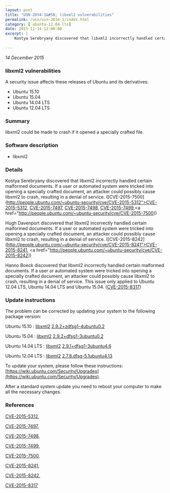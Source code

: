 ```yaml
---
layout: post
title: "USN-2834-1&#58; libxml2 vulnerabilities"
permalink: /usn/usn-2834-1/index.html
category: [ ubuntu-12.04-lts]
date: 2015-12-14 12:00:00
excerpt: |
    Kostya Serebryany discovered that libxml2 incorrectly handled certain malformed documents. If a user or automated system were tricked into opening a specially crafted document, an attacker could possibly cause libxml2 to crash, resulting in a denial of service. ([CVE-2015-7500](http://people.ubuntu.com/~ubuntu-security/cve/CVE-2015-5312">CVE-2015-5312</a>, <a href="http://people.ubuntu.com/~ubuntu-security/cve/CVE-2015-7497">CVE-2015-7497</a>, <a href="http://people.ubuntu.com/~ubuntu-security/cve/CVE-2015-7498">CVE-2015-7498</a>, <a href="http://people.ubuntu.com/~ubuntu-security/cve/CVE-2015-7499">CVE-2015-7499</a>,<a href="http://people.ubuntu.com/~ubuntu-security/cve/CVE-2015-7500))
    
--- 
```

 
 

*14 December 2015*

### libxml2 vulnerabilities

A security issue affects these releases of Ubuntu and its derivatives:

* Ubuntu 15.10
* Ubuntu 15.04
* Ubuntu 14.04 LTS
* Ubuntu 12.04 LTS

### Summary

libxml2 could be made to crash if it opened a specially crafted file. 

### Software description

* libxml2 

### Details

Kostya Serebryany discovered that libxml2 incorrectly handled certain malformed documents. If a user or automated system were tricked into opening a specially crafted document, an attacker could possibly cause libxml2 to crash, resulting in a denial of service. ([CVE-2015-7500](http://people.ubuntu.com/~ubuntu-security/cve/CVE-2015-5312">CVE-2015-5312</a>, <a href="http://people.ubuntu.com/~ubuntu-security/cve/CVE-2015-7497">CVE-2015-7497</a>, <a href="http://people.ubuntu.com/~ubuntu-security/cve/CVE-2015-7498">CVE-2015-7498</a>, <a href="http://people.ubuntu.com/~ubuntu-security/cve/CVE-2015-7499">CVE-2015-7499</a>,<a href="http://people.ubuntu.com/~ubuntu-security/cve/CVE-2015-7500))

Hugh Davenport discovered that libxml2 incorrectly handled certain malformed documents. If a user or automated system were tricked into opening a specially crafted document, an attacker could possibly cause libxml2 to crash, resulting in a denial of service. ([CVE-2015-8242](http://people.ubuntu.com/~ubuntu-security/cve/CVE-2015-8241">CVE-2015-8241</a>, <a href="http://people.ubuntu.com/~ubuntu-security/cve/CVE-2015-8242))

Hanno Boeck discovered that libxml2 incorrectly handled certain malformed documents. If a user or automated system were tricked into opening a specially crafted document, an attacker could possibly cause libxml2 to crash, resulting in a denial of service. This issue only applied to Ubuntu 12.04 LTS, Ubuntu 14.04 LTS and Ubuntu 15.04. ([CVE-2015-8317](http://people.ubuntu.com/~ubuntu-security/cve/CVE-2015-8317)) 

### Update instructions

The problem can be corrected by updating your system to the following package version:

Ubuntu 15.10
 : [libxml2](https://launchpad.net/ubuntu/+source/libxml2) <span> [2.9.2+zdfsg1-4ubuntu0.2](https://launchpad.net/ubuntu/+source/libxml2/2.9.2+zdfsg1-4ubuntu0.2) </span> 

Ubuntu 15.04
 : [libxml2](https://launchpad.net/ubuntu/+source/libxml2) <span> [2.9.2+dfsg1-3ubuntu0.2](https://launchpad.net/ubuntu/+source/libxml2/2.9.2+dfsg1-3ubuntu0.2) </span> 

Ubuntu 14.04 LTS
 : [libxml2](https://launchpad.net/ubuntu/+source/libxml2) <span> [2.9.1+dfsg1-3ubuntu4.6](https://launchpad.net/ubuntu/+source/libxml2/2.9.1+dfsg1-3ubuntu4.6) </span> 

Ubuntu 12.04 LTS
 : [libxml2](https://launchpad.net/ubuntu/+source/libxml2) <span> [2.7.8.dfsg-5.1ubuntu4.13](https://launchpad.net/ubuntu/+source/libxml2/2.7.8.dfsg-5.1ubuntu4.13) </span> 

To update your system, please follow these instructions: [https://wiki.ubuntu.com/Security/Upgrades](https://wiki.ubuntu.com/Security/Upgrades).

After a standard system update you need to reboot your computer to make all the necessary changes. 

### References

 
 [CVE-2015-5312](http://people.ubuntu.com/~ubuntu-security/cve/CVE-2015-5312), 

 [CVE-2015-7497](http://people.ubuntu.com/~ubuntu-security/cve/CVE-2015-7497), 

 [CVE-2015-7498](http://people.ubuntu.com/~ubuntu-security/cve/CVE-2015-7498), 

 [CVE-2015-7499](http://people.ubuntu.com/~ubuntu-security/cve/CVE-2015-7499), 

 [CVE-2015-7500](http://people.ubuntu.com/~ubuntu-security/cve/CVE-2015-7500), 

 [CVE-2015-8241](http://people.ubuntu.com/~ubuntu-security/cve/CVE-2015-8241), 

 [CVE-2015-8242](http://people.ubuntu.com/~ubuntu-security/cve/CVE-2015-8242), 

 [CVE-2015-8317](http://people.ubuntu.com/~ubuntu-security/cve/CVE-2015-8317)
 

